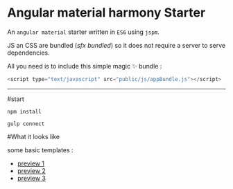 Angular material harmony Starter
====

An `angular material` starter written in `ES6` using `jspm`. 

JS an CSS are bundled (*sfx bundled*) so it does not require a server to serve dependencies.

All you need is to include this simple magic :sparkles: bundle :
```javascript
<script type="text/javascript" src="public/js/appBundle.js"></script>
```

___

#start

```shell
npm install

gulp connect  
```

#What it looks like 

some basic templates :

- [preview 1](https://rawgit.com/MacKentoch/angular-material-harmony-starter/master/index.html)
- [preview 2](https://rawgit.com/MacKentoch/angular-material-harmony-starter/master/demo1.html)
- [preview 3](https://rawgit.com/MacKentoch/angular-material-harmony-starter/master/demo3.html)